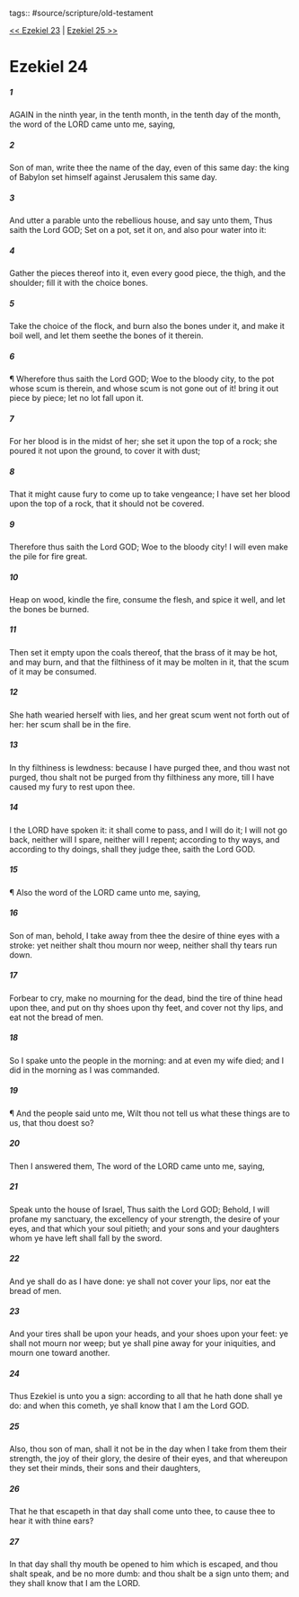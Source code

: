 tags:: #source/scripture/old-testament

[<< Ezekiel 23](old-testament/26_Ezekiel/Ezekiel_23.md) | [Ezekiel 25 >>](old-testament/26_Ezekiel/Ezekiel_25.md)

# Ezekiel 24

##### 1

AGAIN in the ninth year, in the tenth month, in the tenth day of the month, the word of the LORD came unto me, saying,

##### 2

Son of man, write thee the name of the day, even of this same day: the king of Babylon set himself against Jerusalem this same day.

##### 3

And utter a parable unto the rebellious house, and say unto them, Thus saith the Lord GOD; Set on a pot, set it on, and also pour water into it:

##### 4

Gather the pieces thereof into it, even every good piece, the thigh, and the shoulder; fill it with the choice bones.

##### 5

Take the choice of the flock, and burn also the bones under it, and make it boil well, and let them seethe the bones of it therein.

##### 6

¶ Wherefore thus saith the Lord GOD; Woe to the bloody city, to the pot whose scum is therein, and whose scum is not gone out of it! bring it out piece by piece; let no lot fall upon it.

##### 7

For her blood is in the midst of her; she set it upon the top of a rock; she poured it not upon the ground, to cover it with dust;

##### 8

That it might cause fury to come up to take vengeance; I have set her blood upon the top of a rock, that it should not be covered.

##### 9

Therefore thus saith the Lord GOD; Woe to the bloody city! I will even make the pile for fire great.

##### 10

Heap on wood, kindle the fire, consume the flesh, and spice it well, and let the bones be burned.

##### 11

Then set it empty upon the coals thereof, that the brass of it may be hot, and may burn, and that the filthiness of it may be molten in it, that the scum of it may be consumed.

##### 12

She hath wearied herself with lies, and her great scum went not forth out of her: her scum shall be in the fire.

##### 13

In thy filthiness is lewdness: because I have purged thee, and thou wast not purged, thou shalt not be purged from thy filthiness any more, till I have caused my fury to rest upon thee.

##### 14

I the LORD have spoken it: it shall come to pass, and I will do it; I will not go back, neither will I spare, neither will I repent; according to thy ways, and according to thy doings, shall they judge thee, saith the Lord GOD.

##### 15

¶ Also the word of the LORD came unto me, saying,

##### 16

Son of man, behold, I take away from thee the desire of thine eyes with a stroke: yet neither shalt thou mourn nor weep, neither shall thy tears run down.

##### 17

Forbear to cry, make no mourning for the dead, bind the tire of thine head upon thee, and put on thy shoes upon thy feet, and cover not thy lips, and eat not the bread of men.

##### 18

So I spake unto the people in the morning: and at even my wife died; and I did in the morning as I was commanded.

##### 19

¶ And the people said unto me, Wilt thou not tell us what these things are to us, that thou doest so?

##### 20

Then I answered them, The word of the LORD came unto me, saying,

##### 21

Speak unto the house of Israel, Thus saith the Lord GOD; Behold, I will profane my sanctuary, the excellency of your strength, the desire of your eyes, and that which your soul pitieth; and your sons and your daughters whom ye have left shall fall by the sword.

##### 22

And ye shall do as I have done: ye shall not cover your lips, nor eat the bread of men.

##### 23

And your tires shall be upon your heads, and your shoes upon your feet: ye shall not mourn nor weep; but ye shall pine away for your iniquities, and mourn one toward another.

##### 24

Thus Ezekiel is unto you a sign: according to all that he hath done shall ye do: and when this cometh, ye shall know that I am the Lord GOD.

##### 25

Also, thou son of man, shall it not be in the day when I take from them their strength, the joy of their glory, the desire of their eyes, and that whereupon they set their minds, their sons and their daughters,

##### 26

That he that escapeth in that day shall come unto thee, to cause thee to hear it with thine ears?

##### 27

In that day shall thy mouth be opened to him which is escaped, and thou shalt speak, and be no more dumb: and thou shalt be a sign unto them; and they shall know that I am the LORD.

